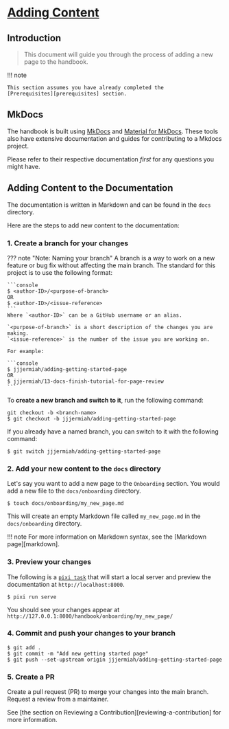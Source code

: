 # [Adding Content](#adding-content)

## Introduction

> This document will guide you through the process of adding a new page to the
> handbook.

!!! note

    This section assumes you have already completed the
    [Prerequisites][prerequisites] section.

## MkDocs

The handbook is built using [MkDocs](https://www.mkdocs.org/) and [Material for MkDocs](https://squidfunk.github.io/mkdocs-material/).
These tools also have extensive documentation and guides for contributing to a Mkdocs project.

Please refer to their respective documentation *first* for any questions you might have.

## Adding Content to the Documentation

The documentation is written in Markdown and can be found in the `docs` directory.

Here are the steps to add new content to the documentation:

### 1. Create a branch for your changes

??? note "Note: Naming your branch"
    A branch is a way to work on a new feature or bug fix without affecting the main branch.
    The standard for this project is to use the following format:

    ```console
    $ <author-ID>/<purpose-of-branch>
    OR
    $ <author-ID>/<issue-reference>
    ```
    Where `<author-ID>` can be a GitHub username or an alias.

    `<purpose-of-branch>` is a short description of the changes you are making.
    `<issue-reference>` is the number of the issue you are working on.

    For example:

    ```console
    $ jjjermiah/adding-getting-started-page
    OR
    $ jjjermiah/13-docs-finish-tutorial-for-page-review
    ```

To **create a new branch and switch to it**, run the following command:

```console
git checkout -b <branch-name>
$ git checkout -b jjjermiah/adding-getting-started-page
```

If you already have a named branch, you can switch to it with the following command:

```console
$ git switch jjjermiah/adding-getting-started-page
```

### 2. Add your new content to the `docs` directory

Let's say you want to add a new page to the `Onboarding` section.
You would add a new file to the `docs/onboarding` directory.

```console
$ touch docs/onboarding/my_new_page.md
```

This will create an empty Markdown file called `my_new_page.md` in the `docs/onboarding` directory.

!!! note
    For more information on Markdown syntax, see the [Markdown page][markdown].

### 3. Preview your changes

The following is a [`pixi task`](https://pixi.sh/latest/features/advanced_tasks/)
that will start a local server and preview the documentation at `http://localhost:8000`.

```console
$ pixi run serve
```

You should see your changes appear at `http://127.0.0.1:8000/handbook/onboarding/my_new_page/`

### 4. Commit and push your changes to your branch

```console
$ git add .
$ git commit -m "Add new getting started page"
$ git push --set-upstream origin jjjermiah/adding-getting-started-page
```

### 5. Create a PR

Create a pull request (PR) to merge your changes into the main branch.
Request a review from a maintainer.

See [the section on Reviewing a Contribution][reviewing-a-contribution] for more information.
